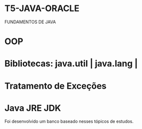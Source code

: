 # T5-JAVA-ORACLE

FUNDAMENTOS DE JAVA

# OOP
# Bibliotecas: java.util | java.lang | 
# Tratamento de Exceções
# Java JRE JDK

Foi desenvolvido um banco baseado nesses tópicos de estudos. 
